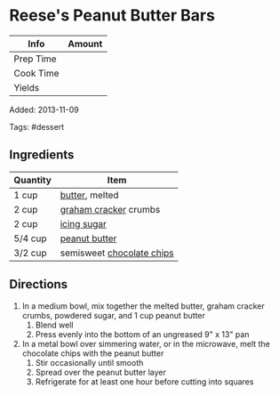 # Reese's Peanut Butter Bars

| Info      | Amount |
| --------- | ------ |
| Prep Time |        |
| Cook Time |        |
| Yields    |        |

Added: 2013-11-09

Tags: #dessert

## Ingredients

| Quantity | Item                                                            |
| -------- | --------------------------------------------------------------- |
| 1 cup    | [butter](../_ingredients/butter.md), melted                     |
| 2 cup    | [graham cracker](../_ingredients/graham-cracker.md) crumbs      |
| 2 cup    | [icing sugar](../_ingredients/icing-sugar.md)                   |
| 5/4 cup  | [peanut butter](../_ingredients/peanut-butter.md)               |
| 3/2 cup  | semisweet [chocolate chips](../_ingredients/chocolate-chips.md) |

## Directions

1. In a medium bowl, mix together the melted butter, graham cracker crumbs, powdered sugar, and 1 cup peanut butter
    1. Blend well
    2. Press evenly into the bottom of an ungreased 9" x 13" pan
2. In a metal bowl over simmering water, or in the microwave, melt the chocolate chips with the peanut butter
    1. Stir occasionally until smooth
    2. Spread over the peanut butter layer
    3. Refrigerate for at least one hour before cutting into squares
